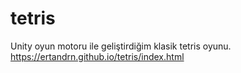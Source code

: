 # tetris
Unity oyun motoru ile geliştirdiğim klasik tetris oyunu.
https://ertandrn.github.io/tetris/index.html
